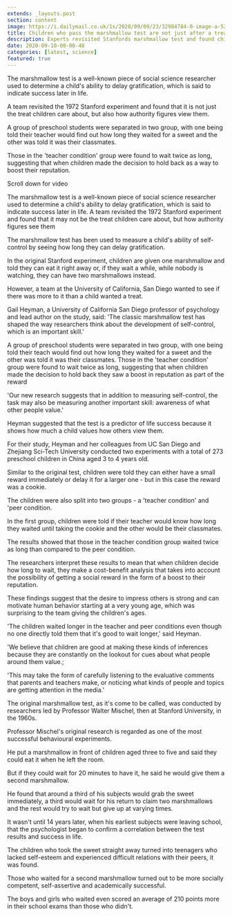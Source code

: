 ```yaml
---
extends: _layouts.post
section: content
image: https://i.dailymail.co.uk/1s/2020/09/09/23/32984784-0-image-a-52_1599692050764.jpg 
title: Children who pass the marshmallow test are not just after a treat, but also a boost in reputation 
description: Experts revisited Stanfords marshmallow test and found children do not just delay gratification for a treat, but will also do so in order to boost their reputation among authority figures. 
date: 2020-09-10-00-00-48 
categories: [latest, science] 
featured: true 
--- 
```

The marshmallow test is a well-known piece of social science researcher used to determine a child's ability to delay gratification, which is said to indicate success later in life.

A team revisited the 1972 Stanford experiment and found that it is not just the treat children care about, but also how authority figures view them.

A group of preschool students were separated in two group, with one being told their teacher would find out how long they waited for a sweet and the other was told it was their classmates.

Those in the 'teacher condition' group were found to wait twice as long, suggesting that when children made the decision to hold back as a way to boost their reputation.

Scroll down for video 

The marshmallow test is a well-known piece of social science researcher used to determine a child's ability to delay gratification, which is said to indicate success later in life. A team revisited the 1972 Stanford experiment and found that it may not be the treat children care about, but how authority figures see them

The marshmallow test has been used to measure a child's ability of self-control by seeing how long they can delay gratification.

In the original Stanford experiment, children are given one marshmallow and told they can eat it right away or, if they wait a while, while nobody is watching, they can have two marshmallows instead.

However, a team at the University of California, San Diego wanted to see if there was more to it than a child wanted a treat.

Gail Heyman, a University of California San Diego professor of psychology and lead author on the study, said: 'The classic marshmallow test has shaped the way researchers think about the development of self-control, which is an important skill.'

A group of preschool students were separated in two group, with one being told their teach would find out how long they waited for a sweet and the other was told it was their classmates. Those in the 'teacher condition' group were found to wait twice as long, suggesting that when children made the decision to hold back they saw a boost in reputation as part of the reward

'Our new research suggests that in addition to measuring self-control, the task may also be measuring another important skill: awareness of what other people value.'

Heyman suggested that the test is a predictor of life success because it shows how much a child values how others view them.

For their study, Heyman and her colleagues from UC San Diego and Zhejiang Sci-Tech University conducted two experiments with a total of 273 preschool children in China aged 3 to 4 years old.

Similar to the original test, children were told they can either have a small reward immediately or delay it for a larger one - but in this case the reward was a cookie.

The children were also split into two groups - a 'teacher condition' and 'peer condition.

In the first group, children were told if their teacher would know how long they waited until taking the cookie and the other would be their classmates.

The results showed that those in the teacher condition group waited twice as long than compared to the peer condition. 

The researchers interpret these results to mean that when children decide how long to wait, they make a cost-benefit analysis that takes into account the possibility of getting a social reward in the form of a boost to their reputation. 

These findings suggest that the desire to impress others is strong and can motivate human behavior starting at a very young age, which was surprising to the team giving the children's ages.

'The children waited longer in the teacher and peer conditions even though no one directly told them that it's good to wait longer,' said Heyman. 

'We believe that children are good at making these kinds of inferences because they are constantly on the lookout for cues about what people around them value.; 

'This may take the form of carefully listening to the evaluative comments that parents and teachers make, or noticing what kinds of people and topics are getting attention in the media.'

The original marshmallow test, as it's come to be called, was conducted by researchers led by Professor Walter Mischel, then at Stanford University, in the 1960s.

Professor Mischel's original research is regarded as one of the most successful behavioural experiments. 

He put a marshmallow in front of children aged three to five and said they could eat it when he left the room.

But if they could wait for 20 minutes to have it, he said he would give them a second marshmallow.

He found that around a third of his subjects would grab the sweet immediately, a third would wait for his return to claim two marshmallows and the rest would try to wait but give up at varying times.

It wasn't until 14 years later, when his earliest subjects were leaving school, that the psychologist began to confirm a correlation between the test results and success in life.

The children who took the sweet straight away turned into teenagers who lacked self-esteem and experienced difficult relations with their peers, it was found.

Those who waited for a second marshmallow turned out to be more socially competent, self-assertive and academically successful.

The boys and girls who waited even scored an average of 210 points more in their school exams than those who didn't.

